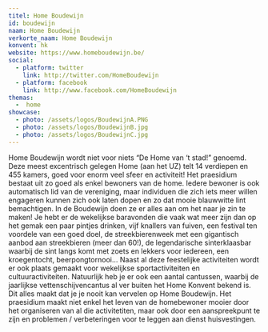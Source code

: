 ```yaml
---
titel: Home Boudewijn
id: boudewijn
naam: Home Boudewijn
verkorte_naam: Home Boudewijn
konvent: hk
website: https://www.homeboudewijn.be/
social:
  - platform: twitter
    link: http://twitter.com/HomeBoudewijn
  - platform: facebook
    link: http://www.facebook.com/HomeBoudewijn
themas:
  -  home
showcase:
  - photo: /assets/logos/BoudewijnA.PNG
  - photo: /assets/logos/BoudewijnB.jpg
  - photo: /assets/logos/BoudewijnC.jpg
---
```


Home Boudewijn wordt niet voor niets “De Home van ‘t stad!” genoemd. Deze meest excentrisch gelegen Home (aan het UZ) telt 14 verdiepen en 455 kamers, goed voor enorm veel sfeer en activiteit! Het praesidium bestaat uit zo goed als enkel bewoners van de home. Iedere bewoner is ook automatisch lid van de vereniging, maar individuen die zich iets meer willen engageren kunnen zich ook laten dopen en zo dat mooie blauwwitte lint bemachtigen.
In de Boudewijn doen ze er alles aan om het naar je zin te maken! Je hebt er de wekelijkse baravonden die vaak wat meer zijn dan op het gemak een paar pintjes drinken, vijf knallers van fuiven, een festival ten voordele van een goed doel, de streekbierenweek met een gigantisch aanbod aan streekbieren (meer dan 60!), de legendarische sinterklaasbar waarbij de sint langs komt met zoets en lekkers voor iedereen, een kroegentocht, beerpongtornooi...
Naast al deze feestelijke activiteiten wordt er ook plaats gemaakt voor wekelijkse sportactiviteiten en cultuuractiviteiten. Natuurlijk heb je er ook een aantal cantussen, waarbij de jaarlijkse vettenschijvencantus al ver buiten het Home Konvent bekend is. Dit alles maakt dat je je nooit kan vervelen op Home Boudewijn.
Het praesidium maakt niet enkel het leven van de homebewoner mooier door het organiseren van al die activitetiten, maar ook door een aanspreekpunt te zijn en problemen / verbeteringen voor te leggen aan dienst huisvestingen.
